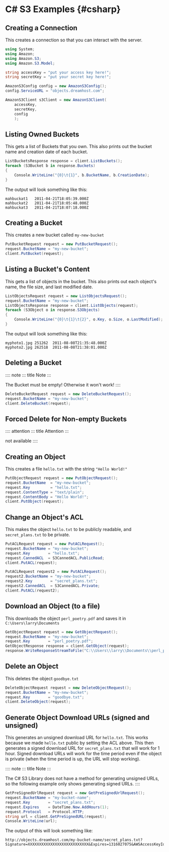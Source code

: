 # C# S3 Examples {#csharp}

## Creating a Connection

This creates a connection so that you can interact with the server.

``` csharp
using System;
using Amazon;
using Amazon.S3;
using Amazon.S3.Model;

string accessKey = "put your access key here!";
string secretKey = "put your secret key here!";

AmazonS3Config config = new AmazonS3Config();
config.ServiceURL = "objects.dreamhost.com";

AmazonS3Client s3Client = new AmazonS3Client(
    accessKey,
    secretKey,
    config
    );
```

## Listing Owned Buckets

This gets a list of Buckets that you own. This also prints out the
bucket name and creation date of each bucket.

``` csharp
ListBucketsResponse response = client.ListBuckets();
foreach (S3Bucket b in response.Buckets)
{
    Console.WriteLine("{0}\t{1}", b.BucketName, b.CreationDate);
}
```

The output will look something like this:

    mahbuckat1   2011-04-21T18:05:39.000Z
    mahbuckat2   2011-04-21T18:05:48.000Z
    mahbuckat3   2011-04-21T18:07:18.000Z

## Creating a Bucket

This creates a new bucket called `my-new-bucket`

``` csharp
PutBucketRequest request = new PutBucketRequest();
request.BucketName = "my-new-bucket";
client.PutBucket(request);
```

## Listing a Bucket\'s Content

This gets a list of objects in the bucket. This also prints out each
object\'s name, the file size, and last modified date.

``` csharp
ListObjectsRequest request = new ListObjectsRequest();
request.BucketName = "my-new-bucket";
ListObjectsResponse response = client.ListObjects(request);
foreach (S3Object o in response.S3Objects)
{
    Console.WriteLine("{0}\t{1}\t{2}", o.Key, o.Size, o.LastModified);
}
```

The output will look something like this:

    myphoto1.jpg 251262  2011-08-08T21:35:48.000Z
    myphoto2.jpg 262518  2011-08-08T21:38:01.000Z

## Deleting a Bucket

:::: note
::: title
Note
:::

The Bucket must be empty! Otherwise it won\'t work!
::::

``` csharp
DeleteBucketRequest request = new DeleteBucketRequest();
request.BucketName = "my-new-bucket";
client.DeleteBucket(request);
```

## Forced Delete for Non-empty Buckets

:::: attention
::: title
Attention
:::

not available
::::

## Creating an Object

This creates a file `hello.txt` with the string `"Hello World!"`

``` csharp
PutObjectRequest request = new PutObjectRequest();
request.BucketName  = "my-new-bucket";
request.Key         = "hello.txt";
request.ContentType = "text/plain";
request.ContentBody = "Hello World!";
client.PutObject(request);
```

## Change an Object\'s ACL

This makes the object `hello.txt` to be publicly readable, and
`secret_plans.txt` to be private.

``` csharp
PutACLRequest request = new PutACLRequest();
request.BucketName = "my-new-bucket";
request.Key        = "hello.txt";
request.CannedACL  = S3CannedACL.PublicRead;
client.PutACL(request);

PutACLRequest request2 = new PutACLRequest();
request2.BucketName = "my-new-bucket";
request2.Key        = "secret_plans.txt";
request2.CannedACL  = S3CannedACL.Private;
client.PutACL(request2);
```

## Download an Object (to a file)

This downloads the object `perl_poetry.pdf` and saves it in
`C:\Users\larry\Documents`

``` csharp
GetObjectRequest request = new GetObjectRequest();
request.BucketName = "my-new-bucket";
request.Key        = "perl_poetry.pdf";
GetObjectResponse response = client.GetObject(request);
response.WriteResponseStreamToFile("C:\\Users\\larry\\Documents\\perl_poetry.pdf");
```

## Delete an Object

This deletes the object `goodbye.txt`

``` csharp
DeleteObjectRequest request = new DeleteObjectRequest();
request.BucketName = "my-new-bucket";
request.Key        = "goodbye.txt";
client.DeleteObject(request);
```

## Generate Object Download URLs (signed and unsigned)

This generates an unsigned download URL for `hello.txt`. This works
because we made `hello.txt` public by setting the ACL above. This then
generates a signed download URL for `secret_plans.txt` that will work
for 1 hour. Signed download URLs will work for the time period even if
the object is private (when the time period is up, the URL will stop
working).

:::: note
::: title
Note
:::

The C# S3 Library does not have a method for generating unsigned URLs,
so the following example only shows generating signed URLs.
::::

``` csharp
GetPreSignedUrlRequest request = new GetPreSignedUrlRequest();
request.BucketName = "my-bucket-name";
request.Key        = "secret_plans.txt";
request.Expires    = DateTime.Now.AddHours(1);
request.Protocol   = Protocol.HTTP;
string url = client.GetPreSignedURL(request);
Console.WriteLine(url);
```

The output of this will look something like:

    http://objects.dreamhost.com/my-bucket-name/secret_plans.txt?Signature=XXXXXXXXXXXXXXXXXXXXXXXXXXX&Expires=1316027075&AWSAccessKeyId=XXXXXXXXXXXXXXXXXXX
